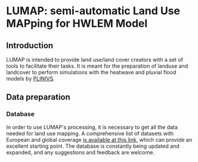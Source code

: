 # LUMAP: semi-automatic Land Use MAPping for HWLEM Model
## Introduction
LUMAP is intended to provide land use/land cover creators with a set of tools to facilitate their tasks. It is meant for the preparation of landuse and landcover to perform simulations with the heatwave and pluvial flood models by [PLINIVS](http://plinivs.it/home/).

## Data preparation
### Database
In order to use LUMAP's processing, it is necessary to get all the data needed for land use mapping.
A comprehensive list of datasets with European and global coverage [is available at this link](https://docs.google.com/spreadsheets/d/1x3dQlRSy_SqumFkzOOL34jFV_FpbkwlAoGrK3ELR8Ak/edit?usp=sharing), which can provide an excellent starting point.
The database is constantly being updated and expanded, and any suggestions and feedback are welcome.
